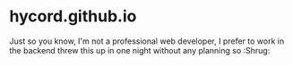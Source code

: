 # hycord.github.io

Just so you know, I'm not a professional web developer, I prefer to work in the backend
threw this up in one night without any planning so :Shrug:
